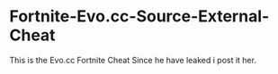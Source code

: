 # Fortnite-Evo.cc-Source-External-Cheat
This is the Evo.cc Fortnite Cheat Since he have leaked i post it her.
